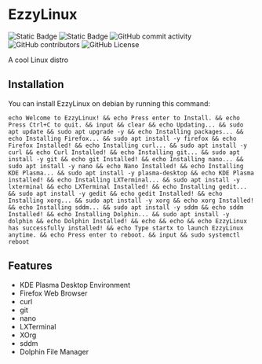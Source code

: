 # EzzyLinux
![Static Badge](https://img.shields.io/badge/Version-v1.0.0-8a2be2?style=for-the-badge&logo=linux&logoColor=ffffff)
![Static Badge](https://img.shields.io/badge/Supports-Debian-red?style=for-the-badge&logo=debian&logoColor=red)
![GitHub commit activity](https://img.shields.io/github/commit-activity/t/ezzyplanet493/ezzylinux?style=for-the-badge&logo=github&logoColor=ffffff)
![GitHub contributors](https://img.shields.io/github/contributors/ezzyplanet493/ezzylinux?style=for-the-badge&logo=cloudinary&logoColor=ffffff&color=orange)
![GitHub License](https://img.shields.io/github/license/ezzyplanet493/ezzylinux?style=for-the-badge&logo=cloudera&logoColor=ffffff)

A cool Linux distro

## Installation
You can install EzzyLinux on debian by running this command:
```
echo Welcome to EzzyLinux! && echo Press enter to Install. && echo Press Ctrl+C to quit. && input && clear && echo Updating... && sudo apt update && sudo apt upgrade -y && echo Installing packages... && echo Installing Firefox... && sudo apt install -y firefox && echo Firefox Installed! && echo Installing curl... && sudo apt install -y curl && echo Curl Installed! && echo Installing git... && sudo apt install -y git && echo git Installed! && echo Installing nano... && sudo apt install -y nano && echo Nano Installed! && echo Installing KDE Plasma... && sudo apt install -y plasma-desktop && echo KDE Plasma installed! && echo Installing LXTerminal... && sudo apt install -y lxterminal && echo LXTerminal Installed! && echo Installing gedit... && sudo apt install -y gedit && echo gedit Installed! && echo Installing xorg... && sudo apt install -y xorg && echo xorg Installed! && echo Installing sddm... && sudo apt install -y sddm && echo sddm Installed! && echo Installing Dolphin... && sudo apt install -y dolphin && echo Dolphin Installed! && echo && echo && echo EzzyLinux has successfully installed! && echo Type startx to launch EzzyLinux anytime. && echo Press enter to reboot. && input && sudo systemctl reboot
```

## Features
- KDE Plasma Desktop Environment
- Firefox Web Browser
- curl
- git
- nano
- LXTerminal
- XOrg
- sddm
- Dolphin File Manager
